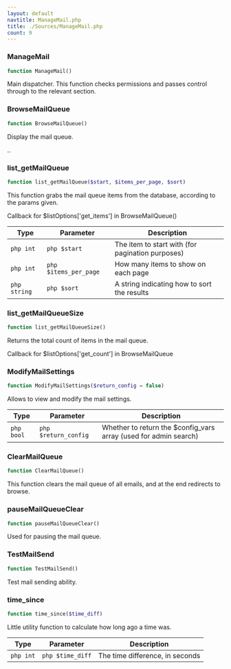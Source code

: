 ```yaml
---
layout: default
navtitle: ManageMail.php
title: ./Sources/ManageMail.php
count: 9
---
```


### ManageMail

```php
function ManageMail()
```
Main dispatcher. This function checks permissions and passes control through to the relevant section.



### BrowseMailQueue

```php
function BrowseMailQueue()
```
Display the mail queue.

..

### list_getMailQueue

```php
function list_getMailQueue($start, $items_per_page, $sort)
```
This function grabs the mail queue items from the database, according to the params given.

Callback for $listOptions['get_items'] in BrowseMailQueue()

Type|Parameter|Description
---|---|---
`php int`|`php $start`|The item to start with (for pagination purposes)
`php int`|`php $items_per_page`|How many items to show on each page
`php string`|`php $sort`|A string indicating how to sort the results

### list_getMailQueueSize

```php
function list_getMailQueueSize()
```
Returns the total count of items in the mail queue.

Callback for $listOptions['get_count'] in BrowseMailQueue

### ModifyMailSettings

```php
function ModifyMailSettings($return_config = false)
```
Allows to view and modify the mail settings.



Type|Parameter|Description
---|---|---
`php bool`|`php $return_config`|Whether to return the $config_vars array (used for admin search)

### ClearMailQueue

```php
function ClearMailQueue()
```
This function clears the mail queue of all emails, and at the end redirects to browse.



### pauseMailQueueClear

```php
function pauseMailQueueClear()
```
Used for pausing the mail queue.



### TestMailSend

```php
function TestMailSend()
```
Test mail sending ability.



### time_since

```php
function time_since($time_diff)
```
Little utility function to calculate how long ago a time was.



Type|Parameter|Description
---|---|---
`php int`|`php $time_diff`|The time difference, in seconds

